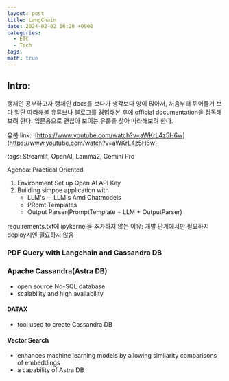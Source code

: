 ```yaml
---
layout: post
title: LangChain
date: 2024-02-02 16:20 +0900
categories:
  - ETC
  - Tech
tags: 
math: true
---
```


## Intro: 

랭체인 공부하고자 랭체인 docs를 보다가 생각보다 양이 많아서, 처음부터 뛰어들기 보다 일단 따라해볼 유튜브나 블로그를 경험해본 후에 official documentation을 정독해 보려 한다. 입문용으로 괜찮아 보이는 유툽을 찾아 따라해보려 한다. 

유붑 link: ![https://www.youtube.com/watch?v=aWKrL4z5H6w](https://www.youtube.com/watch?v=aWKrL4z5H6w)



tags: Streamlit, OpenAI, Lamma2, Gemini Pro


Agenda: Practical Oriented
1. Environment Set up Open AI API Key
2. Building simpoe application with
	- LLM's -- LLM's Amd Chatmodels
	- PRomt Templates
	- Output Parser(PromptTemplate + LLM + OutputParser)


requirements.txt에 ipykernel을 추가하지 않는 이유:
	개발 단계에서만 필요하지 deploy시엔 필요하지 않음


### PDF Query with Langchain and Cassandra DB
### Apache Cassandra(Astra DB)
- open source No-SQL database 
- scalability and high availability

#### DATAX
- tool used to create Cassandra DB


#### Vector Search
- enhances machine learning models by allowing similarity comparisons of embeddings
- a capability of Astra DB